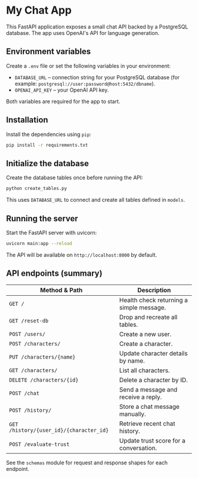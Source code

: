# My Chat App

This FastAPI application exposes a small chat API backed by a PostgreSQL database. The app uses OpenAI's API for language generation.

## Environment variables

Create a `.env` file or set the following variables in your environment:

- `DATABASE_URL` – connection string for your PostgreSQL database (for example: `postgresql://user:password@host:5432/dbname`).
- `OPENAI_API_KEY` – your OpenAI API key.

Both variables are required for the app to start.

## Installation

Install the dependencies using `pip`:

```bash
pip install -r requirements.txt
```

## Initialize the database

Create the database tables once before running the API:

```bash
python create_tables.py
```

This uses `DATABASE_URL` to connect and create all tables defined in `models`.

## Running the server

Start the FastAPI server with uvicorn:

```bash
uvicorn main:app --reload
```

The API will be available on `http://localhost:8000` by default.

## API endpoints (summary)

| Method & Path                       | Description                                |
| ---------------------------------- | ------------------------------------------ |
| `GET /`                            | Health check returning a simple message.   |
| `GET /reset-db`                    | Drop and recreate all tables.              |
| `POST /users/`                     | Create a new user.                         |
| `POST /characters/`                | Create a character.                        |
| `PUT /characters/{name}`           | Update character details by name.          |
| `GET /characters/`                 | List all characters.                       |
| `DELETE /characters/{id}`          | Delete a character by ID.                  |
| `POST /chat`                       | Send a message and receive a reply.        |
| `POST /history/`                   | Store a chat message manually.             |
| `GET /history/{user_id}/{character_id}` | Retrieve recent chat history.         |
| `POST /evaluate-trust`             | Update trust score for a conversation.     |

See the `schemas` module for request and response shapes for each endpoint.

